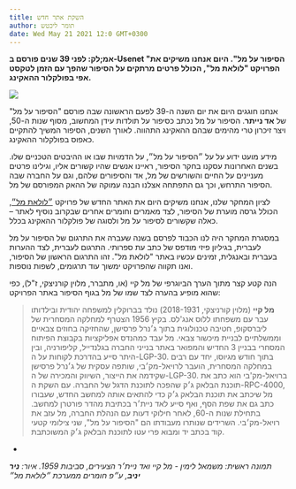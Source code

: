 ```yaml
---
title: השקת אתר חדש
author: תומר ליכטש
date: Wed May 21 2021 12:0 GMT+0300
---
```


**אמ;לק: לפני 39 שנים פורסם ב-Usenet "הסיפור על מל". היום אנחנו משיקים את הפרויקט "לולאת מל", הכולל פרטים מרתקים על הסיפור שהפך עם הזמן לטקסט אפי בפולקלור ההאקינג.**

![](https://hapinkas.com/static/assets/mel-and-ed-ny-2022_metuas.png)

אנחנו חוגגים היום את יום השנה ה-39 לפעם הראשונה שבה פורסם "הסיפור על מל" של **אד נייתר**. הסיפור על מל נכתב כסיפור על תולדות עידן המחשוב, מסוף שנות ה-50, ויצר זיכרון טרי מהימים שבהם ההאקינג התהווה. לאורך השנים, הסיפור המשיך להתקיים כאפוס בפולקלור ההאקינג.

מידע מועט ידוע על על ״הסיפור על מל״, על הדמויות שבו או ההיבטים הטכניים שלו. בשנים האחרונות עסקנו בחקר הסיפור, ראיינו אנשים שהיו קשורים אליו, וגילינו פרטים מעניינים על החיים והשורשים של מל, אד והסיפורים שלהם, וגם על החברה שבה הסיפור התרחש, וכך גם התפתחה אצלנו הבנה עמוקה של ההאק המפורסם של מל.

לציון המחקר שלנו, אנחנו משיקים היום את האתר החדש של פרויקט [״לולאת מל״](https://melsloop.com), הכולל גרסה מוערת של הסיפור, לצד מאמרים וחומרים אחרים שבקרוב נוסיף לאתר – כאלה שקשורים לסיפור על מל ולסוגה של פולקלור ההאקינג בכלל.

במסגרת המחקר היה לנו הכבוד לפרסם בשנה שעברה את התרגום של הסיפור על מל לעברית, בגיליון פיזי מודפס של כתב עת ספרותי. התרגום לעברית, לצד ההערות בעברית ובאנגלית, זמינים עכשיו באתר "לולאת מל". זהו התרגום הראשון של הסיפור, ואנו תקווה שהפרויקט ימשוך עוד תרגומים, לשפות נוספות.

הנה קטע קצר מתוך הערך הביוגרפי של מל קיי (או, מתברר, מלוין קורניצקי, ז"ל), כפי שהוא מופיע בהערה לצד שמו של מל בגוף הסיפור באתר הפרויקט:

> **מל קיי** (מלוין קורניצקי, 2018-1931) נולד בברוקלין למשפחה יהודית ובילדותו עבר עם משפחתו ללוס אנג'לס. בקיץ 1956 הצטרף למחלקה המסחרית של ליברסקופ, חטיבה טכנולוגית בתוך ג׳נרל פרסישן, שהחזיקה בחוזים צבאיים וממשלתיים לבניית מיכשור צבאי. מל עבד כמהנדס אפליקציות בקבוצת הפיתוח המסחרי בבניין 3 החדיש והמפואר באתר בנייני החברה בגלנדייל, קליפורניה, ובין היתר סייע בהדרכת לקוחות על ה-LGP-30. בתוך חודש מגיוסו, יחד עם רבים במחלקה המסחרית, הועבר לרויאל-מק׳בי, שותפה עסקית של ג׳נרל פרסישן שקידמה את הייצור, השיווק והמכירה של ה-LGP-30. ברויאל-מק'בי הוא כתב את תוכנת הבלאק ג׳ק שהפכה לתוכנת הדגל של החברה. עם השקת ה-RPC-4000, מל שיכתב את תוכנת הבלאק ג׳ק כדי להתאים אותה למחשב החדש, שעבורו כתב גם את שפת הסף, ואף סייע לאד ניית׳ר בכתיבת מהדר פורטרן למחשב. בתחילת שנות ה-60, לאחר חילוקי דעות עם הנהלת החברה, מל עזב את רויאל-מק׳בי. השרידים שנותרו מעבודתו הם "הסיפור על מל", שני צילומי קטעי קוד בכתב יד ומבוא פרי עטו לתוכנת הבלאק ג׳ק המשוכתבת.

-

_תמונה ראשית: משמאל לימין - מל קיי ואד ניית׳ר הצעירים, סביבות 1959. איור: **ניר יניב**, ע״פ חומרים ממערכת ״לולאת מל״_
